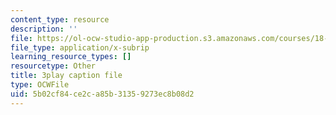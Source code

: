```yaml
---
content_type: resource
description: ''
file: https://ol-ocw-studio-app-production.s3.amazonaws.com/courses/18-01sc-single-variable-calculus-fall-2010/5b02cf84ce2ca85b31359273ec8b08d2_-CsEPYeSBsg.srt
file_type: application/x-subrip
learning_resource_types: []
resourcetype: Other
title: 3play caption file
type: OCWFile
uid: 5b02cf84-ce2c-a85b-3135-9273ec8b08d2
---
```

